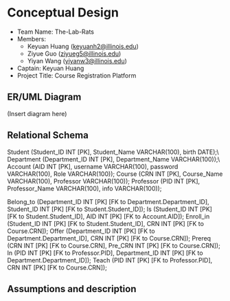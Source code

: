 # Conceptual Design


- Team Name: The-Lab-Rats
- Members:
   - Keyuan Huang (keyuanh2@illinois.edu)
   - Ziyue Guo (ziyueg5@illinois.edu)
   - Yiyan Wang (yiyanw3@illinois.edu)  
- Captain: Keyuan Huang
- Project Title: Course Registration Platform

## ER/UML Diagram

(Insert diagram here)

## Relational Schema

Student (Student_ID INT [PK], Student_Name VARCHAR(100), birth DATE);\\
Department (Department_ID INT [PK], Department_Name VARCHAR(100));\\
Account (AID INT [PK], username VARCHAR(100), password VARCHAR(100), Role VARCHAR(100));
Course (CRN INT [PK], Course_Name VARCHAR(100), Professor VARCHAR(100));
Professor (PID INT [PK], Professor_Name VARCHAR(100), info VARCHAR(100));

Belong_to (Department_ID INT [PK] [FK to Department.Department_ID], Student_ID INT [PK] [FK to Student.Student_ID]);
Is (Student_ID INT [PK] [FK to Student.Student_ID], AID INT [PK] [FK to Account.AID]);
Enroll_in (Student_ID INT [PK] [FK to Student.Student_ID], CRN INT [PK] [FK to Course.CRN]);
Offer (Department_ID INT [PK] [FK to Department.Department_ID], CRN INT [PK] [FK to Course.CRN]);
Prereq (CRN INT [PK] [FK to Course.CRN], Pre_CRN INT [PK] [FK to Course.CRN]);
In (PID INT [PK] [FK to Professor.PID], Department_ID INT [PK] [FK to Department.Department_ID]);
Teach (PID INT [PK] [FK to Professor.PID], CRN INT [PK] [FK to Course.CRN]);

## Assumptions and description




